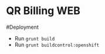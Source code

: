 QR Billing WEB
===================


#Deployment
 - Run `grunt build`
 - Run `grunt buildcontrol:openshift`

